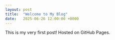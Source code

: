 ```yaml
---
layout: post
title:  "Welcome to My Blog"
date:   2025-06-26 12:00:00 +0000
---
```

This is my very first post! Hosted on GitHub Pages.

